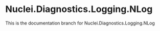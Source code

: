 # Nuclei.Diagnostics.Logging.NLog

This is the documentation branch for Nuclei.Diagnostics.Logging.NLog